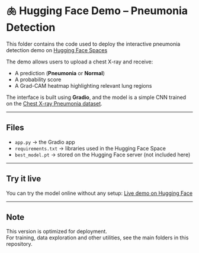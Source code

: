 # 🫁 Hugging Face Demo – Pneumonia Detection

This folder contains the code used to deploy the interactive pneumonia detection demo on [Hugging Face Spaces](https://huggingface.co/spaces/CristinaLA/pneumonia-detector)

The demo allows users to upload a chest X-ray and receive:
- A prediction (**Pneumonia** or **Normal**)
- A probability score
- A Grad-CAM heatmap highlighting relevant lung regions

The interface is built using **Gradio**, and the model is a simple CNN trained on the [Chest X-ray Pneumonia dataset](https://www.kaggle.com/datasets/gonzajl/neumona-x-rays-dataset).

---

## Files

- `app.py` → the Gradio app
- `requirements.txt` → libraries used in the Hugging Face Space
- `best_model.pt` → stored on the Hugging Face server (not included here)

---

## Try it live

You can try the model online without any setup: [Live demo on Hugging Face](https://huggingface.co/spaces/CristinaLA/pneumonia-detector)

---

## Note

This version is optimized for deployment.  
For training, data exploration and other utilities, see the main folders in this repository.


